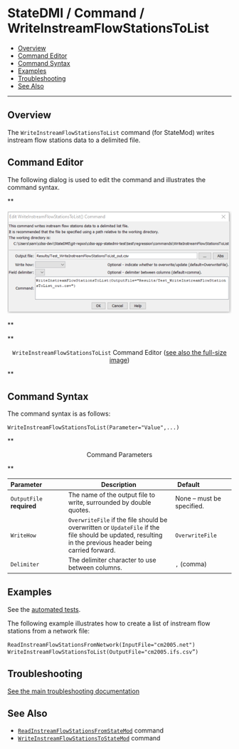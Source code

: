 # StateDMI / Command / WriteInstreamFlowStationsToList #

* [Overview](#overview)
* [Command Editor](#command-editor)
* [Command Syntax](#command-syntax)
* [Examples](#examples)
* [Troubleshooting](#troubleshooting)
* [See Also](#see-also)

-------------------------

## Overview ##

The `WriteInstreamFlowStationsToList` command (for StateMod)
writes instream flow stations data to a delimited file.

## Command Editor ##

The following dialog is used to edit the command and illustrates the command syntax.

**<p style="text-align: center;">
![WriteInstreamFlowStationsToList command editor](WriteInstreamFlowStationsToList.png)
</p>**

**<p style="text-align: center;">
`WriteInstreamFlowStationsToList` Command Editor (<a href="../WriteInstreamFlowStationsToList.png">see also the full-size image</a>)
</p>**

## Command Syntax ##

The command syntax is as follows:

```text
WriteInstreamFlowStationsToList(Parameter="Value",...)
```
**<p style="text-align: center;">
Command Parameters
</p>**

| **Parameter**&nbsp;&nbsp;&nbsp;&nbsp;&nbsp;&nbsp;&nbsp;&nbsp;&nbsp;&nbsp;&nbsp;&nbsp; | **Description** | **Default**&nbsp;&nbsp;&nbsp;&nbsp;&nbsp;&nbsp;&nbsp;&nbsp;&nbsp;&nbsp;&nbsp;&nbsp;&nbsp;&nbsp;&nbsp;&nbsp; |
| --------------|-----------------|----------------- |
| `OutputFile`<br>**required** | The name of the output file to write, surrounded by double quotes. | None – must be specified. |
| `WriteHow` | `OverwriteFile` if the file should be overwritten or `UpdateFile` if the file should be updated, resulting in the previous header being carried forward. | `OverwriteFile` |
| `Delimiter` | The delimiter character to use between columns. | `,` (comma) |

## Examples ##

See the [automated tests](https://github.com/OpenCDSS/cdss-app-statedmi-test/tree/master/test/regression/commands/WriteInstreamFlowStationsToList).

The following example illustrates how to create a list of instream flow stations from a network file:

```
ReadInstreamFlowStationsFromNetwork(InputFile="cm2005.net")
WriteInstreamFlowStationsToList(OutputFile="cm2005.ifs.csv”)
```

## Troubleshooting ##

[See the main troubleshooting documentation](../../troubleshooting/troubleshooting.md)

## See Also ##

* [`ReadInstreamFlowStationsFromStateMod`](../ReadInstreamFlowStationsFromStateMod/ReadInstreamFlowStationsFromStateMod.md) command
* [`WriteInstreamFlowStationsToStateMod`](../WriteInstreamFlowStationsToStateMod/WriteInstreamFlowStationsToStateMod.md) command

